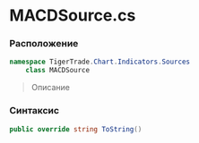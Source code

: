 
# MACDSource.cs
### Расположение
```csharp
namespace TigerTrade.Chart.Indicators.Sources  
    class MACDSource
```

> Описание

### Синтаксис
```csharp
public override string ToString()
```
